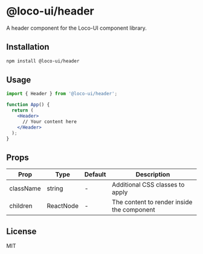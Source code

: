 # @loco-ui/header

A header component for the Loco-UI component library.

## Installation

```bash
npm install @loco-ui/header
```

## Usage

```jsx
import { Header } from '@loco-ui/header';

function App() {
  return (
    <Header>
      // Your content here
    </Header>
  );
}
```

## Props

| Prop | Type | Default | Description |
|------|------|---------|-------------|
| className | string | - | Additional CSS classes to apply |
| children | ReactNode | - | The content to render inside the component |

## License

MIT
